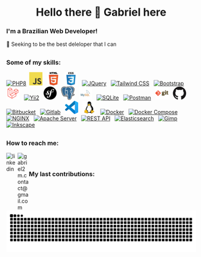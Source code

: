 <h1 align="center">Hello there 👋 Gabriel here</h1>

### I'm a Brazilian Web Developer!

🔭 Seeking to be the best deleloper that I can

##

### Some of my skills:

[<img title="PHP8" alt="PHP8" width="35" src="https://img.icons8.com/ios/50/000000/php-logo.png" />](https://www.php.net)&nbsp;&nbsp;[<img title="JavaScript" alt="JavaScript" width="35" src="https://raw.githubusercontent.com/github/explore/80688e429a7d4ef2fca1e82350fe8e3517d3494d/topics/javascript/javascript.png" />](https://developer.mozilla.org/docs/Web/JavaScript)&nbsp;&nbsp;&nbsp;[<img title="HTML5" alt="HTML5" width="35" src="https://raw.githubusercontent.com/github/explore/80688e429a7d4ef2fca1e82350fe8e3517d3494d/topics/html/html.png" />](https://wikipedia.org/wiki/HTML5)&nbsp;&nbsp;&nbsp;[<img title="CSS3" alt="CSS3" width="35" src="https://raw.githubusercontent.com/github/explore/80688e429a7d4ef2fca1e82350fe8e3517d3494d/topics/css/css.png" />](https://wikipedia.org/wiki/CSS#CSS_3)&nbsp;&nbsp;&nbsp;[<img title="JQuery" alt="JQuery" width="35" src="https://avatars.githubusercontent.com/u/70142?s=200&v=4" />](https://jquery.com)&nbsp;&nbsp;&nbsp;[<img title="Tailwind CSS" alt="Tailwind CSS" width="35" src="https://avatars.githubusercontent.com/u/67109815?s=200&v=4" />](https://tailwindcss.com/)&nbsp;&nbsp;&nbsp;[<img title="Bootstrap" alt="Bootstrap" width="35" src="https://avatars.githubusercontent.com/u/2918581?s=200&v=4" />](https://getbootstrap.com/)&nbsp;&nbsp;&nbsp;[<img title="Laravel" alt="Laravel" width="35" src="https://raw.githubusercontent.com/github/explore/56a826d05cf762b2b50ecbe7d492a839b04f3fbf/topics/laravel/laravel.png" />](https://laravel.com)&nbsp;&nbsp;&nbsp;[<img title="Yii2" alt="Yii2" width="35" src="https://avatars.githubusercontent.com/u/993323?s=200&v=4" />](https://www.yiiframework.com)&nbsp;&nbsp;&nbsp;[<img title="Symfony" alt="Symfony" width="35" src="https://raw.githubusercontent.com/github/explore/d0c5a5e31e1776ad62379ef5f6b703bcf107d3a3/topics/symfony/symfony.png" />](https://symfony.com)&nbsp;&nbsp;&nbsp;[<img title="PostgreSQL" alt="PostgreSQL" width="35" src="https://raw.githubusercontent.com/github/explore/80688e429a7d4ef2fca1e82350fe8e3517d3494d/topics/postgresql/postgresql.png" />](https://www.postgresql.org)&nbsp;&nbsp;&nbsp;[<img title="MySQL" alt="MySQL" width="35" src="https://raw.githubusercontent.com/github/explore/80688e429a7d4ef2fca1e82350fe8e3517d3494d/topics/mysql/mysql.png" />](https://www.mysql.com)&nbsp;&nbsp;&nbsp;[<img title="SQLite" alt="SQLite" width="35" src="https://avatars.githubusercontent.com/u/48680494?v=4" />](https://www.sqlite.org)&nbsp;&nbsp;&nbsp;[<img title="Postman" alt="Postman" width="35" src="https://cdn.worldvectorlogo.com/logos/postman.svg" />](https://www.postman.com)&nbsp;&nbsp;&nbsp;[<img title="Git" alt="Git" width="35" src="https://raw.githubusercontent.com/github/explore/80688e429a7d4ef2fca1e82350fe8e3517d3494d/topics/git/git.png" />](https://git-scm.com)&nbsp;&nbsp;&nbsp;[<img title="GitHub" alt="GitHub" width="35" src="https://raw.githubusercontent.com/github/explore/78df643247d429f6cc873026c0622819ad797942/topics/github/github.png" />](https://github.com)&nbsp;&nbsp;&nbsp;[<img title="Bitbucket" alt="Bitbucket" width="35" src="https://cdn.worldvectorlogo.com/logos/bitbucket-icon.svg" />](https://bitbucket.org)&nbsp;&nbsp;&nbsp;[<img title="Gitlab" alt="Gitlab" width="35" src="https://cdn.worldvectorlogo.com/logos/gitlab.svg" />](https://about.gitlab.com)&nbsp;&nbsp;&nbsp;[<img title="Visual Studio Code" alt="Visual Studio Code" width="35" src="https://raw.githubusercontent.com/github/explore/80688e429a7d4ef2fca1e82350fe8e3517d3494d/topics/visual-studio-code/visual-studio-code.png" />](https://code.visualstudio.com)&nbsp;&nbsp;&nbsp;[<img title="Linux" alt="Linux" width="35" src="https://raw.githubusercontent.com/github/explore/80688e429a7d4ef2fca1e82350fe8e3517d3494d/topics/linux/linux.png" />](https://wikipedia.org/wiki/Linux)&nbsp;&nbsp;&nbsp;[<img title="Docker" alt="Docker" width="35" src="https://avatars.githubusercontent.com/u/5429470?s=200&v=4" />](https://www.docker.com)&nbsp;&nbsp;&nbsp;[<img title="Docker Compose" alt="Docker Compose" width="35" src="https://raw.githubusercontent.com/docker/compose/v2/logo.png" />](https://docs.docker.com/compose)&nbsp;&nbsp;[<img title="NGINX" alt="NGINX" width="35" src="https://img.icons8.com/color/48/000000/nginx.png" />](https://www.nginx.com)&nbsp;&nbsp;&nbsp;[<img title="Apache Server" alt="Apache Server" width="35" src="https://avatars.githubusercontent.com/u/47359?s=200&v=4" />](https://httpd.apache.org)&nbsp;&nbsp;&nbsp;[<img title="REST API" alt="REST API" width="35" src="https://img.icons8.com/material-outlined/24/000000/api-settings.png" />](https://restfulapi.net)&nbsp;&nbsp;&nbsp;[<img title="Elasticsearch" alt="Elasticsearch" width="35" src="https://img.icons8.com/color/512/elasticsearch.png" />](https://www.elastic.co/pt/what-is/elasticsearch)&nbsp;&nbsp;&nbsp;[<img title="Gimp" alt="Gimp" width="35" src="https://img.icons8.com/color/50/000000/gimp.png" />](https://www.gimp.org)&nbsp;&nbsp;&nbsp;[<img title="Inkscape" alt="Inkscape" width="35" src="https://avatars.githubusercontent.com/u/8506907?s=200&v=4" />](https://inkscape.org)

##

### How to reach me:

[<img align="left" title="linkedin" alt="linkedin" width="30" src="https://cdn.worldvectorlogo.com/logos/linkedin-icon-2.svg" />](https://linkedin.com/in/gabriel2mt)
<a href="mailto:gabriel2m.contact@gmail.com">
  <img align="left" title="gabriel2m.contact@gmail.com" alt="gabriel2m.contact@gmail.com" width="30" src="https://cdn.worldvectorlogo.com/logos/official-gmail-icon-2020-.svg" />
</a>
<br />

##

### My last contributions:
![Snake animation](https://github.com/gabriel2m/gabriel2m/blob/master/snake.svg)
